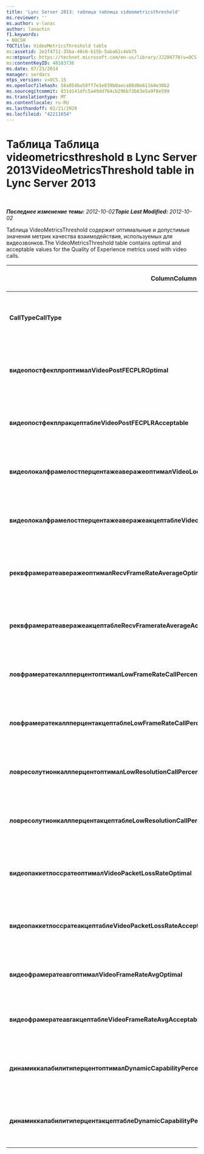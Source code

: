 ```yaml
---
title: 'Lync Server 2013: таблица таблица videometricsthreshold'
ms.reviewer: ''
ms.author: v-lanac
author: lanachin
f1.keywords:
- NOCSH
TOCTitle: VideoMetricsThreshold table
ms:assetid: 2e2f4711-35ba-48c6-b15b-5aba61c4eb75
ms:mtpsurl: https://technet.microsoft.com/en-us/library/JJ204778(v=OCS.15)
ms:contentKeyID: 48183736
ms.date: 07/23/2014
manager: serdars
mtps_version: v=OCS.15
ms.openlocfilehash: 58a054ba58ff7e1e839b0aeca88d0e61164e30b2
ms.sourcegitcommit: 831d141dfc5a49dd764cb296b73b63e5a9f8e599
ms.translationtype: MT
ms.contentlocale: ru-RU
ms.lasthandoff: 02/21/2020
ms.locfileid: "42211654"
---
```

<div data-xmlns="http://www.w3.org/1999/xhtml">

<div class="topic" data-xmlns="http://www.w3.org/1999/xhtml" data-msxsl="urn:schemas-microsoft-com:xslt" data-cs="https://msdn.microsoft.com/">

<div data-asp="https://msdn2.microsoft.com/asp">

# <a name="videometricsthreshold-table-in-lync-server-2013"></a><span data-ttu-id="bb9be-102">Таблица Таблица videometricsthreshold в Lync Server 2013</span><span class="sxs-lookup"><span data-stu-id="bb9be-102">VideoMetricsThreshold table in Lync Server 2013</span></span>

</div>

<div id="mainSection">

<div id="mainBody">

<span> </span>

<span data-ttu-id="bb9be-103">_**Последнее изменение темы:** 2012-10-02_</span><span class="sxs-lookup"><span data-stu-id="bb9be-103">_**Topic Last Modified:** 2012-10-02_</span></span>

<span data-ttu-id="bb9be-104">Таблица VideoMetricsThreshold содержит оптимальные и допустимые значения метрик качества взаимодействия, используемых для видеозвонков.</span><span class="sxs-lookup"><span data-stu-id="bb9be-104">The VideoMetricsThreshold table contains optimal and acceptable values for the Quality of Experience metrics used with video calls.</span></span>


<table>
<colgroup>
<col style="width: 25%" />
<col style="width: 25%" />
<col style="width: 25%" />
<col style="width: 25%" />
</colgroup>
<thead>
<tr class="header">
<th><span data-ttu-id="bb9be-105"><strong>Column</strong></span><span class="sxs-lookup"><span data-stu-id="bb9be-105"><strong>Column</strong></span></span></th>
<th><span data-ttu-id="bb9be-106"><strong>Тип данных</strong></span><span class="sxs-lookup"><span data-stu-id="bb9be-106"><strong>Data Type</strong></span></span></th>
<th><span data-ttu-id="bb9be-107"><strong>Ключ или индекс</strong></span><span class="sxs-lookup"><span data-stu-id="bb9be-107"><strong>Key/Index</strong></span></span></th>
<th><span data-ttu-id="bb9be-108"><strong>Details</strong></span><span class="sxs-lookup"><span data-stu-id="bb9be-108"><strong>Details</strong></span></span></th>
</tr>
</thead>
<tbody>
<tr class="odd">
<td><p><span data-ttu-id="bb9be-109"><strong>CallType</strong></span><span class="sxs-lookup"><span data-stu-id="bb9be-109"><strong>CallType</strong></span></span></p></td>
<td><p><span data-ttu-id="bb9be-110">int</span><span class="sxs-lookup"><span data-stu-id="bb9be-110">int</span></span></p></td>
<td><p><span data-ttu-id="bb9be-111">Primary</span><span class="sxs-lookup"><span data-stu-id="bb9be-111">Primary</span></span></p></td>
<td><p><span data-ttu-id="bb9be-112">Тип размещенного вызова.</span><span class="sxs-lookup"><span data-stu-id="bb9be-112">Type of call that was placed.</span></span></p></td>
</tr>
<tr class="even">
<td><p><span data-ttu-id="bb9be-113"><strong>видеопостфекплроптимал</strong></span><span class="sxs-lookup"><span data-stu-id="bb9be-113"><strong>VideoPostFECPLROptimal</strong></span></span></p></td>
<td><p><span data-ttu-id="bb9be-114">десятичное число (5, 2)</span><span class="sxs-lookup"><span data-stu-id="bb9be-114">decimal(5,2)</span></span></p></td>
<td></td>
<td><p><span data-ttu-id="bb9be-115">Значение по умолчанию — 0,05.</span><span class="sxs-lookup"><span data-stu-id="bb9be-115">The default value is 0.05.</span></span></p></td>
</tr>
<tr class="odd">
<td><p><span data-ttu-id="bb9be-116"><strong>видеопостфекплракцептабле</strong></span><span class="sxs-lookup"><span data-stu-id="bb9be-116"><strong>VideoPostFECPLRAcceptable</strong></span></span></p></td>
<td><p><span data-ttu-id="bb9be-117">десятичное число (5, 2)</span><span class="sxs-lookup"><span data-stu-id="bb9be-117">decimal(5,2)</span></span></p></td>
<td></td>
<td><p><span data-ttu-id="bb9be-118">Значение по умолчанию — 0,10.</span><span class="sxs-lookup"><span data-stu-id="bb9be-118">The default value is 0.10.</span></span></p></td>
</tr>
<tr class="even">
<td><p><span data-ttu-id="bb9be-119"><strong>видеолокалфрамелостперцентажеаверажеоптимал</strong></span><span class="sxs-lookup"><span data-stu-id="bb9be-119"><strong>VideoLocalFrameLostPercentageAverageOptimal</strong></span></span></p></td>
<td><p><span data-ttu-id="bb9be-120">десятичное число (5, 2)</span><span class="sxs-lookup"><span data-stu-id="bb9be-120">decimal(5,2)</span></span></p></td>
<td></td>
<td><p><span data-ttu-id="bb9be-121">Значение по умолчанию — 5,0.</span><span class="sxs-lookup"><span data-stu-id="bb9be-121">The default value is 5.0.</span></span></p></td>
</tr>
<tr class="odd">
<td><p><span data-ttu-id="bb9be-122"><strong>видеолокалфрамелостперцентажеаверажеакцептабле</strong></span><span class="sxs-lookup"><span data-stu-id="bb9be-122"><strong>VideoLocalFrameLostPercentageAverageAcceptable</strong></span></span></p></td>
<td><p><span data-ttu-id="bb9be-123">десятичное число (5, 2)</span><span class="sxs-lookup"><span data-stu-id="bb9be-123">decimal(5,2)</span></span></p></td>
<td></td>
<td><p><span data-ttu-id="bb9be-124">Значение по умолчанию — 10,0.</span><span class="sxs-lookup"><span data-stu-id="bb9be-124">The default value is 10.0.</span></span></p></td>
</tr>
<tr class="even">
<td><p><span data-ttu-id="bb9be-125"><strong>реквфрамератеаверажеоптимал</strong></span><span class="sxs-lookup"><span data-stu-id="bb9be-125"><strong>RecvFrameRateAverageOptimal</strong></span></span></p></td>
<td><p><span data-ttu-id="bb9be-126">десятичное число (9, 4)</span><span class="sxs-lookup"><span data-stu-id="bb9be-126">decimal(9,4)</span></span></p></td>
<td></td>
<td><p><span data-ttu-id="bb9be-127">Значение по умолчанию — 12,0000.</span><span class="sxs-lookup"><span data-stu-id="bb9be-127">The default value is 12.0000.</span></span></p></td>
</tr>
<tr class="odd">
<td><p><span data-ttu-id="bb9be-128"><strong>реквфрамератеаверажеакцептабле</strong></span><span class="sxs-lookup"><span data-stu-id="bb9be-128"><strong>RecvFramerateAverageAcceptable</strong></span></span></p></td>
<td><p><span data-ttu-id="bb9be-129">десятичное число (9, 4)</span><span class="sxs-lookup"><span data-stu-id="bb9be-129">decimal(9,4)</span></span></p></td>
<td></td>
<td><p><span data-ttu-id="bb9be-130">Значение по умолчанию — 7,0000.</span><span class="sxs-lookup"><span data-stu-id="bb9be-130">The default value is 7.0000.</span></span></p></td>
</tr>
<tr class="even">
<td><p><span data-ttu-id="bb9be-131"><strong>ловфрамератекаллперцентоптимал</strong></span><span class="sxs-lookup"><span data-stu-id="bb9be-131"><strong>LowFrameRateCallPercentOptimal</strong></span></span></p></td>
<td><p><span data-ttu-id="bb9be-132">десятичное число (5, 2)</span><span class="sxs-lookup"><span data-stu-id="bb9be-132">decimal(5,2)</span></span></p></td>
<td></td>
<td><p><span data-ttu-id="bb9be-133">Значение по умолчанию — 5,0.</span><span class="sxs-lookup"><span data-stu-id="bb9be-133">The default value is 5.0.</span></span></p></td>
</tr>
<tr class="odd">
<td><p><span data-ttu-id="bb9be-134"><strong>ловфрамератекаллперцентакцептабле</strong></span><span class="sxs-lookup"><span data-stu-id="bb9be-134"><strong>LowFrameRateCallPercentAcceptable</strong></span></span></p></td>
<td><p><span data-ttu-id="bb9be-135">десятичное число (5, 2)</span><span class="sxs-lookup"><span data-stu-id="bb9be-135">decimal(5,2)</span></span></p></td>
<td></td>
<td><p><span data-ttu-id="bb9be-136">Значение по умолчанию — 10,0.</span><span class="sxs-lookup"><span data-stu-id="bb9be-136">The default value is 10.0/</span></span></p></td>
</tr>
<tr class="even">
<td><p><span data-ttu-id="bb9be-137"><strong>ловресолутионкаллперцентоптимал</strong></span><span class="sxs-lookup"><span data-stu-id="bb9be-137"><strong>LowResolutionCallPercentOptimal</strong></span></span></p></td>
<td><p><span data-ttu-id="bb9be-138">десятичное число (5, 2)</span><span class="sxs-lookup"><span data-stu-id="bb9be-138">decimal(5,2)</span></span></p></td>
<td></td>
<td><p><span data-ttu-id="bb9be-139">Значение по умолчанию — 5,0.</span><span class="sxs-lookup"><span data-stu-id="bb9be-139">The default value is 5.0.</span></span></p></td>
</tr>
<tr class="odd">
<td><p><span data-ttu-id="bb9be-140"><strong>ловресолутионкаллперцентакцептабле</strong></span><span class="sxs-lookup"><span data-stu-id="bb9be-140"><strong>LowResolutionCallPercentAcceptable</strong></span></span></p></td>
<td><p><span data-ttu-id="bb9be-141">десятичное число (5, 2)</span><span class="sxs-lookup"><span data-stu-id="bb9be-141">decimal(5,2)</span></span></p></td>
<td></td>
<td><p><span data-ttu-id="bb9be-142">Значение по умолчанию — 10,0.</span><span class="sxs-lookup"><span data-stu-id="bb9be-142">The default value is 10.0.</span></span></p></td>
</tr>
<tr class="even">
<td><p><span data-ttu-id="bb9be-143"><strong>видеопаккетлоссратеоптимал</strong></span><span class="sxs-lookup"><span data-stu-id="bb9be-143"><strong>VideoPacketLossRateOptimal</strong></span></span></p></td>
<td><p><span data-ttu-id="bb9be-144">фоат</span><span class="sxs-lookup"><span data-stu-id="bb9be-144">foat</span></span></p></td>
<td></td>
<td><p><span data-ttu-id="bb9be-145">Значение по умолчанию — 0,05.</span><span class="sxs-lookup"><span data-stu-id="bb9be-145">The default value is 0.05.</span></span></p></td>
</tr>
<tr class="odd">
<td><p><span data-ttu-id="bb9be-146"><strong>видеопаккетлоссратеакцептабле</strong></span><span class="sxs-lookup"><span data-stu-id="bb9be-146"><strong>VideoPacketLossRateAcceptable</strong></span></span></p></td>
<td><p><span data-ttu-id="bb9be-147">с плавающей запятой</span><span class="sxs-lookup"><span data-stu-id="bb9be-147">float</span></span></p></td>
<td></td>
<td><p><span data-ttu-id="bb9be-148">Значение по умолчанию — 0,10.</span><span class="sxs-lookup"><span data-stu-id="bb9be-148">The default value is 0.10.</span></span></p></td>
</tr>
<tr class="even">
<td><p><span data-ttu-id="bb9be-149"><strong>видеофрамератеавгоптимал</strong></span><span class="sxs-lookup"><span data-stu-id="bb9be-149"><strong>VideoFrameRateAvgOptimal</strong></span></span></p></td>
<td><p><span data-ttu-id="bb9be-150">с плавающей запятой</span><span class="sxs-lookup"><span data-stu-id="bb9be-150">float</span></span></p></td>
<td></td>
<td><p><span data-ttu-id="bb9be-151">Значение по умолчанию — 12.</span><span class="sxs-lookup"><span data-stu-id="bb9be-151">The default value is 12.</span></span></p></td>
</tr>
<tr class="odd">
<td><p><span data-ttu-id="bb9be-152"><strong>видеофрамератеавгакцептабле</strong></span><span class="sxs-lookup"><span data-stu-id="bb9be-152"><strong>VideoFrameRateAvgAcceptable</strong></span></span></p></td>
<td><p><span data-ttu-id="bb9be-153">с плавающей запятой</span><span class="sxs-lookup"><span data-stu-id="bb9be-153">float</span></span></p></td>
<td></td>
<td><p><span data-ttu-id="bb9be-154">Значение по умолчанию — 7.</span><span class="sxs-lookup"><span data-stu-id="bb9be-154">The default value is 7.</span></span></p></td>
</tr>
<tr class="even">
<td><p><span data-ttu-id="bb9be-155"><strong>динамиккапабилитиперцентоптимал</strong></span><span class="sxs-lookup"><span data-stu-id="bb9be-155"><strong>DynamicCapabilityPercentOptimal</strong></span></span></p></td>
<td><p><span data-ttu-id="bb9be-156">десятичное число (5, 2)</span><span class="sxs-lookup"><span data-stu-id="bb9be-156">decimal(5,2)</span></span></p></td>
<td></td>
<td><p><span data-ttu-id="bb9be-157">Значение по умолчанию — 5,00.</span><span class="sxs-lookup"><span data-stu-id="bb9be-157">The default value is 5.00.</span></span></p></td>
</tr>
<tr class="odd">
<td><p><span data-ttu-id="bb9be-158"><strong>динамиккапабилитиперцентакцептабле</strong></span><span class="sxs-lookup"><span data-stu-id="bb9be-158"><strong>DynamicCapabilityPercentAcceptable</strong></span></span></p></td>
<td><p><span data-ttu-id="bb9be-159">десятичное число (5, 2)</span><span class="sxs-lookup"><span data-stu-id="bb9be-159">decimal(5,2)</span></span></p></td>
<td></td>
<td><p><span data-ttu-id="bb9be-160">Значение по умолчанию — 10,00.</span><span class="sxs-lookup"><span data-stu-id="bb9be-160">The default value is 10.00.</span></span></p></td>
</tr>
</tbody>
</table>


</div>

<span> </span>

</div>

</div>

</div>

